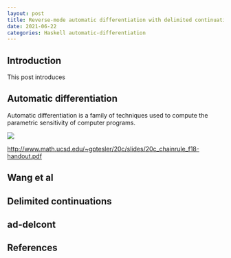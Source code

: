 ```yaml
---
layout: post
title: Reverse-mode automatic differentiation with delimited continuations
date: 2021-06-22
categories: Haskell automatic-differentiation
---
```


## Introduction

This post introduces 

## Automatic differentiation

Automatic differentiation is a family of techniques used to compute the parametric sensitivity of computer programs.


<img src="https://ocramz.github.io/images/ad-delcont-multi-chain-rule.png" />


http://www.math.ucsd.edu/~gptesler/20c/slides/20c_chainrule_f18-handout.pdf


## Wang et al


## Delimited continuations


## ad-delcont


## References
